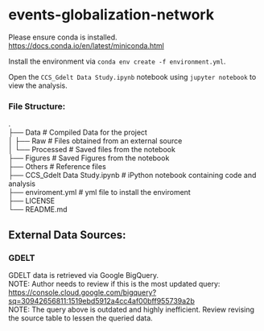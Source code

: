 # events-globalization-network

Please ensure conda is installed. https://docs.conda.io/en/latest/miniconda.html

Install the environment via `conda env create -f environment.yml`.

Open the `CCS_Gdelt Data Study.ipynb` notebook using `jupyter notebook` to view the analysis.

### File Structure:
.  
├── Data                        # Compiled Data for the project  
│   ├── Raw                     # Files obtained from an external source  
│   └── Processed               # Saved files from the notebook  
├── Figures                     # Saved Figures from the notebook  
├── Others                      # Reference files  
├── CCS_Gdelt Data Study.ipynb  # iPython notebook containing code and analysis  
├── enviroment.yml              # yml file to install the enviroment  
├── LICENSE  
└── README.md  

## External Data Sources:
### GDELT
GDELT data is retrieved via Google BigQuery.  
NOTE: Author needs to review if this is the most updated query: https://console.cloud.google.com/bigquery?sq=30942656811:1519ebd5912a4cc4af00bff955739a2b  
NOTE: The query above is outdated and highly inefficient. Review revising the source table to lessen the queried data.  
